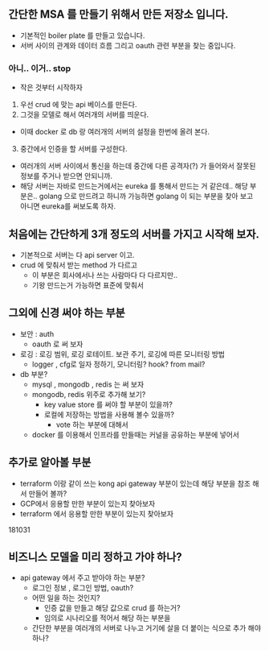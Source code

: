 ## 간단한 MSA 를 만들기 위해서 만든 저장소 입니다. 
*  기본적인 boiler plate 를 만들고 있습니다.
*  서버 사이의 관계와 데이터 흐름 그리고 oauth 관련 부분을 찾는 중입니다.

### 아니.. 이거.. stop
* 작은 것부터 시작하자
1. 우선 crud 에 맞는 api 베이스를 만든다.
2. 그것을 모델로 해서 여러개의 서버를 띄운다.
 * 이때 docker 로 db 랑 여러개의 서버의 설정을 한번에 올려 본다.
3. 중간에서 인증을 할 서버를 구성한다. 
 * 여러개의 서버 사이에서 통신을 하는데 중간에 다른 공격자(?) 가 들어와서 잘못된 정보를 주거나 받으면 안되니까. 
 * 해당 서버는 자바로 만드는거에서는 eureka 를 통해서 만드는 거 같은데.. 해당 부분은.. golang 으로 만드려고 하니까 가능하면 golang 이 되는 부분을 찾아 보고 아니면 eureka를 써보도록 하자. 


 ## 처음에는 간단하게 3개 정도의 서버를 가지고 시작해 보자. 
 * 기본적으로 서버는 다 api server 이고.
 * crud 에 맞춰서 받는 method 가 다르고 
    * 이 부분은 회사에서나 쓰는 사람마다 다 다르지만.. 
    * 기왕 만드는거 가능하면 표준에 맞춰서

## 그외에 신경 써야 하는 부분 
* 보안 : auth
    * oauth 로 써 보자
* 로깅 : 로깅 범위, 로깅 로테이트. 보관 주기, 로깅에 따른 모니터링 방법 
    * logger , cfg로 일자 정하기, 모니터링? hook? from mail?
* db 부분? 
    * mysql , mongodb , redis 는 써 보자 
    * mongodb, redis 위주로 추가해 보기?
        * key value store 를 써야 할 부분이 있을까? 
        * 로컬에 저장하는 방법을 사용해 볼수 있을까?
            * vote 하는 부분에 대해서 
    * docker 를 이용해서 인프라를 만들때는 커널을  공유하는 부분에 넣어서 
## 추가로 알아볼 부분 
* terraform 이랑 같이 쓰는 kong api gateway 부분이 있는데 해당 부분을 참조 해서 만들어 볼까?
* GCP에서 응용할 만한 부분이 있는지 찾아보자 
* terraform 에서 응용할 만한 부분이 있는지 찾아보자

181031 
## 비즈니스 모델을 미리 정하고 가야 하나? 
* api gateway 에서 주고 받아야 하는 부분? 
    * 로그인 정보 , 로그인 방법, oauth? 
    * 어떤 일을 하는 것인지? 
        * 인증 값을 만들고 해당 값으로 crud 를 하는거? 
        * 임의로 시나리오를 적어서 해당 하는 부분을 
    * 간단한 부분을 여러개의 서버로 나누고 거기에 살을 더 붙이는 식으로 추가 해야 하나? 
    